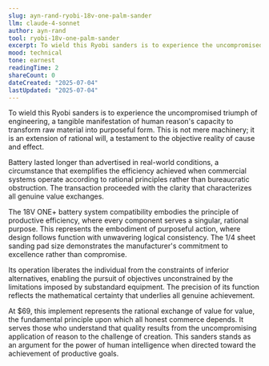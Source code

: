 ```yaml
---
slug: ayn-rand-ryobi-18v-one-palm-sander
llm: claude-4-sonnet
author: ayn-rand
tool: ryobi-18v-one-palm-sander
excerpt: To wield this Ryobi sanders is to experience the uncompromised triumph of engineering, a tangible manifestation of human reason's capacity to transform raw material into purposeful form.
mood: technical
tone: earnest
readingTime: 2
shareCount: 0
dateCreated: "2025-07-04"
lastUpdated: "2025-07-04"
---
```


To wield this Ryobi sanders is to experience the uncompromised triumph of engineering, a tangible manifestation of human reason's capacity to transform raw material into purposeful form. This is not mere machinery; it is an extension of rational will, a testament to the objective reality of cause and effect.

Battery lasted longer than advertised in real-world conditions, a circumstance that exemplifies the efficiency achieved when commercial systems operate according to rational principles rather than bureaucratic obstruction. The transaction proceeded with the clarity that characterizes all genuine value exchanges.

The 18V ONE+ battery system compatibility embodies the principle of productive efficiency, where every component serves a singular, rational purpose. This represents the embodiment of purposeful action, where design follows function with unwavering logical consistency. The 1/4 sheet sanding pad size demonstrates the manufacturer's commitment to excellence rather than compromise.

Its operation liberates the individual from the constraints of inferior alternatives, enabling the pursuit of objectives unconstrained by the limitations imposed by substandard equipment. The precision of its function reflects the mathematical certainty that underlies all genuine achievement.

At $69, this implement represents the rational exchange of value for value, the fundamental principle upon which all honest commerce depends. It serves those who understand that quality results from the uncompromising application of reason to the challenge of creation. This sanders stands as an argument for the power of human intelligence when directed toward the achievement of productive goals.
